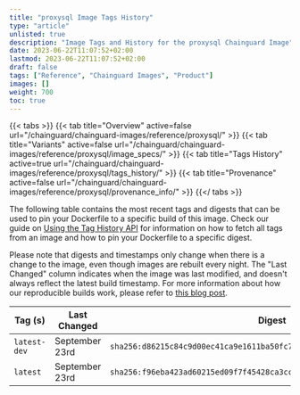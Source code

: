 ```yaml
---
title: "proxysql Image Tags History"
type: "article"
unlisted: true
description: "Image Tags and History for the proxysql Chainguard Image"
date: 2023-06-22T11:07:52+02:00
lastmod: 2023-06-22T11:07:52+02:00
draft: false
tags: ["Reference", "Chainguard Images", "Product"]
images: []
weight: 700
toc: true
---
```


{{< tabs >}}
{{< tab title="Overview" active=false url="/chainguard/chainguard-images/reference/proxysql/" >}}
{{< tab title="Variants" active=false url="/chainguard/chainguard-images/reference/proxysql/image_specs/" >}}
{{< tab title="Tags History" active=true url="/chainguard/chainguard-images/reference/proxysql/tags_history/" >}}
{{< tab title="Provenance" active=false url="/chainguard/chainguard-images/reference/proxysql/provenance_info/" >}}
{{</ tabs >}}

The following table contains the most recent tags and digests that can be used to pin your Dockerfile to a specific build of this image. Check our guide on [Using the Tag History API](/chainguard/chainguard-images/using-the-tag-history-api/) for information on how to fetch all tags from an image and how to pin your Dockerfile to a specific digest.

Please note that digests and timestamps only change when there is a change to the image, even though images are rebuilt every night. The "Last Changed" column indicates when the image was last modified, and doesn't always reflect the latest build timestamp. For more information about how our reproducible builds work, please refer to [this blog post](https://www.chainguard.dev/unchained/reproducing-chainguards-reproducible-image-builds).

| Tag (s)       | Last Changed   | Digest                                                                    |
|---------------|----------------|---------------------------------------------------------------------------|
|  `latest-dev` | September 23rd | `sha256:d86215c84c9d00ec41ca9e1611ba50fc72f5062798507198aeb035d6703b80c4` |
|  `latest`     | September 23rd | `sha256:f96eba423ad60215ed09f7f45428ca3cc31b3be9542f730411781295f9203e39` |

